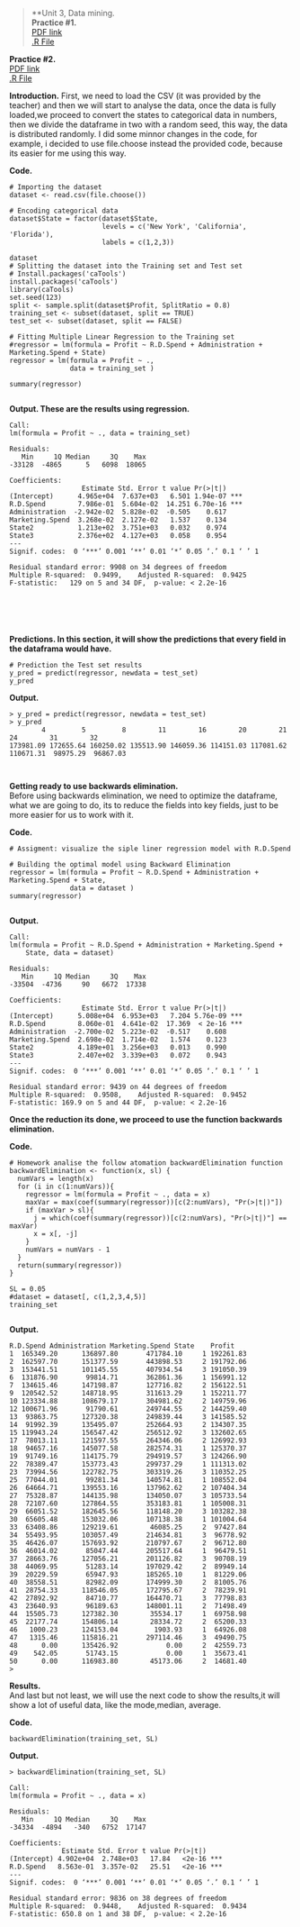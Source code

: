 
>**Unit 3, Data mining.  
**Practice #1.**  
[PDF link](https://github.com/Saul12344/mineria-de-datos/blob/unit_3/practices/P1U3.pdf)  
[.R File](https://github.com/Saul12344/mineria-de-datos/blob/unit_3/practices/P1U3.R)  

**Practice #2.**  
[PDF link](https://github.com/Saul12344/mineria-de-datos/blob/unit_3/practices/practica%202%2C%20unidad%203.pdf)  
[.R File](https://github.com/Saul12344/mineria-de-datos/blob/unit_3/practices/practice%202.R)  

**Introduction.**
First, we need to load the CSV (it was provided by the teacher) and then we will start to analyse the data, once the data is fully loaded,we proceed to convert the states to categorical data in numbers, then we divide the dataframe in two with a random seed, this way, the data is distributed randomly. I did some minnor changes in the code, for example, i decided to use file.choose instead the provided code, because its easier for me using this way.  

**Code.**  

~~~
# Importing the dataset
dataset <- read.csv(file.choose())

# Encoding categorical data 
dataset$State = factor(dataset$State,
                       levels = c('New York', 'California', 'Florida'),
                       labels = c(1,2,3))

dataset
# Splitting the dataset into the Training set and Test set
# Install.packages('caTools')
install.packages('caTools')
library(caTools)
set.seed(123)
split <- sample.split(dataset$Profit, SplitRatio = 0.8)
training_set <- subset(dataset, split == TRUE)
test_set <- subset(dataset, split == FALSE)

# Fitting Multiple Linear Regression to the Training set
#regressor = lm(formula = Profit ~ R.D.Spend + Administration + Marketing.Spend + State)
regressor = lm(formula = Profit ~ .,
               data = training_set )

summary(regressor)


~~~

**Output. These are the results using regression.**  

~~~
Call:
lm(formula = Profit ~ ., data = training_set)

Residuals:
   Min     1Q Median     3Q    Max 
-33128  -4865      5   6098  18065 

Coefficients:
                  Estimate Std. Error t value Pr(>|t|)    
(Intercept)      4.965e+04  7.637e+03   6.501 1.94e-07 ***
R.D.Spend        7.986e-01  5.604e-02  14.251 6.70e-16 ***
Administration  -2.942e-02  5.828e-02  -0.505    0.617    
Marketing.Spend  3.268e-02  2.127e-02   1.537    0.134    
State2           1.213e+02  3.751e+03   0.032    0.974    
State3           2.376e+02  4.127e+03   0.058    0.954    
---
Signif. codes:  0 ‘***’ 0.001 ‘**’ 0.01 ‘*’ 0.05 ‘.’ 0.1 ‘ ’ 1

Residual standard error: 9908 on 34 degrees of freedom
Multiple R-squared:  0.9499,	Adjusted R-squared:  0.9425 
F-statistic:   129 on 5 and 34 DF,  p-value: < 2.2e-16






~~~

**Predictions. In this section, it will show the predictions that every field in the dataframa would have.**  

~~~
# Prediction the Test set results
y_pred = predict(regressor, newdata = test_set)
y_pred

~~~

**Output.**  

~~~
> y_pred = predict(regressor, newdata = test_set)
> y_pred
        4         5         8        11        16        20        21        24        31        32 
173981.09 172655.64 160250.02 135513.90 146059.36 114151.03 117081.62 110671.31  98975.29  96867.03 



~~~

**Getting ready to use backwards elimination.**  
Before using backwards elimination, we need to optimize the dataframe, what we are going to do, its to reduce the fields into key fields, just to be more easier for us to work with it.  

**Code.**  

~~~
# Assigment: visualize the siple liner regression model with R.D.Spend 

# Building the optimal model using Backward Elimination
regressor = lm(formula = Profit ~ R.D.Spend + Administration + Marketing.Spend + State,
               data = dataset )
summary(regressor)


~~~

**Output.**  

~~~
Call:
lm(formula = Profit ~ R.D.Spend + Administration + Marketing.Spend + 
    State, data = dataset)

Residuals:
   Min     1Q Median     3Q    Max 
-33504  -4736     90   6672  17338 

Coefficients:
                  Estimate Std. Error t value Pr(>|t|)    
(Intercept)      5.008e+04  6.953e+03   7.204 5.76e-09 ***
R.D.Spend        8.060e-01  4.641e-02  17.369  < 2e-16 ***
Administration  -2.700e-02  5.223e-02  -0.517    0.608    
Marketing.Spend  2.698e-02  1.714e-02   1.574    0.123    
State2           4.189e+01  3.256e+03   0.013    0.990    
State3           2.407e+02  3.339e+03   0.072    0.943    
---
Signif. codes:  0 ‘***’ 0.001 ‘**’ 0.01 ‘*’ 0.05 ‘.’ 0.1 ‘ ’ 1

Residual standard error: 9439 on 44 degrees of freedom
Multiple R-squared:  0.9508,	Adjusted R-squared:  0.9452 
F-statistic: 169.9 on 5 and 44 DF,  p-value: < 2.2e-16

~~~
**Once the reduction its done, we proceed to use the function backwards elimination.**  

**Code.**  

~~~
# Homework analise the follow atomation backwardElimination function 
backwardElimination <- function(x, sl) {
  numVars = length(x)
  for (i in c(1:numVars)){
    regressor = lm(formula = Profit ~ ., data = x)
    maxVar = max(coef(summary(regressor))[c(2:numVars), "Pr(>|t|)"])
    if (maxVar > sl){
      j = which(coef(summary(regressor))[c(2:numVars), "Pr(>|t|)"] == maxVar)
      x = x[, -j]
    }
    numVars = numVars - 1
  }
  return(summary(regressor))
}

SL = 0.05
#dataset = dataset[, c(1,2,3,4,5)]
training_set


~~~
**Output.**  

~~~
R.D.Spend Administration Marketing.Spend State    Profit
1  165349.20      136897.80       471784.10     1 192261.83
2  162597.70      151377.59       443898.53     2 191792.06
3  153441.51      101145.55       407934.54     3 191050.39
6  131876.90       99814.71       362861.36     1 156991.12
7  134615.46      147198.87       127716.82     2 156122.51
9  120542.52      148718.95       311613.29     1 152211.77
10 123334.88      108679.17       304981.62     2 149759.96
12 100671.96       91790.61       249744.55     2 144259.40
13  93863.75      127320.38       249839.44     3 141585.52
14  91992.39      135495.07       252664.93     2 134307.35
15 119943.24      156547.42       256512.92     3 132602.65
17  78013.11      121597.55       264346.06     2 126992.93
18  94657.16      145077.58       282574.31     1 125370.37
19  91749.16      114175.79       294919.57     3 124266.90
22  78389.47      153773.43       299737.29     1 111313.02
23  73994.56      122782.75       303319.26     3 110352.25
25  77044.01       99281.34       140574.81     1 108552.04
26  64664.71      139553.16       137962.62     2 107404.34
27  75328.87      144135.98       134050.07     3 105733.54
28  72107.60      127864.55       353183.81     1 105008.31
29  66051.52      182645.56       118148.20     3 103282.38
30  65605.48      153032.06       107138.38     1 101004.64
33  63408.86      129219.61        46085.25     2  97427.84
34  55493.95      103057.49       214634.81     3  96778.92
35  46426.07      157693.92       210797.67     2  96712.80
36  46014.02       85047.44       205517.64     1  96479.51
37  28663.76      127056.21       201126.82     3  90708.19
38  44069.95       51283.14       197029.42     2  89949.14
39  20229.59       65947.93       185265.10     1  81229.06
40  38558.51       82982.09       174999.30     2  81005.76
41  28754.33      118546.05       172795.67     2  78239.91
42  27892.92       84710.77       164470.71     3  77798.83
43  23640.93       96189.63       148001.11     2  71498.49
44  15505.73      127382.30        35534.17     1  69758.98
45  22177.74      154806.14        28334.72     2  65200.33
46   1000.23      124153.04         1903.93     1  64926.08
47   1315.46      115816.21       297114.46     3  49490.75
48      0.00      135426.92            0.00     2  42559.73
49    542.05       51743.15            0.00     1  35673.41
50      0.00      116983.80        45173.06     2  14681.40
> 

~~~

**Results.**  
And last but not least, we will use the next code to show the results,it will show a lot of useful data, like the mode,median, average.  

**Code.**  

~~~
backwardElimination(training_set, SL)

~~~

**Output.**  

~~~
> backwardElimination(training_set, SL)

Call:
lm(formula = Profit ~ ., data = x)

Residuals:
   Min     1Q Median     3Q    Max 
-34334  -4894   -340   6752  17147 

Coefficients:
             Estimate Std. Error t value Pr(>|t|)    
(Intercept) 4.902e+04  2.748e+03   17.84   <2e-16 ***
R.D.Spend   8.563e-01  3.357e-02   25.51   <2e-16 ***
---
Signif. codes:  0 ‘***’ 0.001 ‘**’ 0.01 ‘*’ 0.05 ‘.’ 0.1 ‘ ’ 1

Residual standard error: 9836 on 38 degrees of freedom
Multiple R-squared:  0.9448,	Adjusted R-squared:  0.9434 
F-statistic: 650.8 on 1 and 38 DF,  p-value: < 2.2e-16

~~~
